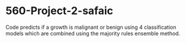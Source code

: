 # 560-Project-2-safaic

Code predicts if a growth is malignant or benign using 4 classification models which are combined using the majority rules ensemble method. 

